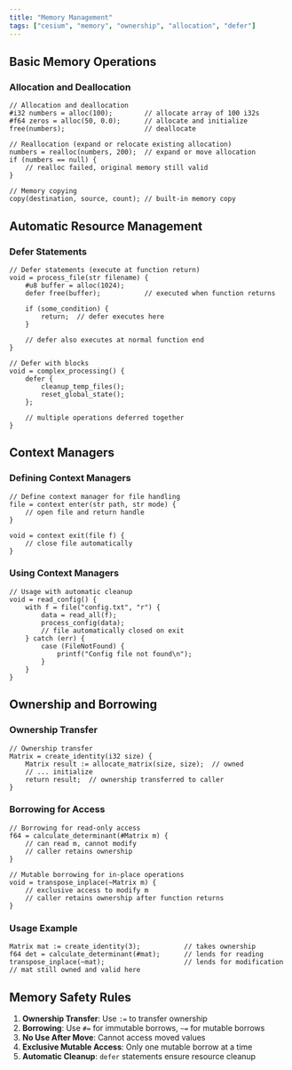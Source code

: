 ```yaml
---
title: "Memory Management"
tags: ["cesium", "memory", "ownership", "allocation", "defer"]
---
```


## Basic Memory Operations

### Allocation and Deallocation

```cesium
// Allocation and deallocation
#i32 numbers = alloc(100);        // allocate array of 100 i32s
#f64 zeros = alloc(50, 0.0);      // allocate and initialize
free(numbers);                    // deallocate

// Reallocation (expand or relocate existing allocation)
numbers = realloc(numbers, 200);  // expand or move allocation
if (numbers == null) {
    // realloc failed, original memory still valid
}

// Memory copying
copy(destination, source, count); // built-in memory copy
```

## Automatic Resource Management

### Defer Statements

```cesium
// Defer statements (execute at function return)
void = process_file(str filename) {
    #u8 buffer = alloc(1024);
    defer free(buffer);           // executed when function returns

    if (some_condition) {
        return;  // defer executes here
    }

    // defer also executes at normal function end
}

// Defer with blocks
void = complex_processing() {
    defer {
        cleanup_temp_files();
        reset_global_state();
    };

    // multiple operations deferred together
}
```

## Context Managers

### Defining Context Managers

```cesium
// Define context manager for file handling
file = context enter(str path, str mode) {
    // open file and return handle
}

void = context exit(file f) {
    // close file automatically
}
```

### Using Context Managers

```cesium
// Usage with automatic cleanup
void = read_config() {
    with f = file("config.txt", "r") {
        data = read_all(f);
        process_config(data);
        // file automatically closed on exit
    } catch (err) {
        case (FileNotFound) {
            printf("Config file not found\n");
        }
    }
}
```

## Ownership and Borrowing

### Ownership Transfer

```cesium
// Ownership transfer
Matrix = create_identity(i32 size) {
    Matrix result := allocate_matrix(size, size);  // owned
    // ... initialize
    return result;  // ownership transferred to caller
}
```

### Borrowing for Access

```cesium
// Borrowing for read-only access
f64 = calculate_determinant(#Matrix m) {
    // can read m, cannot modify
    // caller retains ownership
}

// Mutable borrowing for in-place operations
void = transpose_inplace(~Matrix m) {
    // exclusive access to modify m
    // caller retains ownership after function returns
}
```

### Usage Example

```cesium
Matrix mat := create_identity(3);           // takes ownership
f64 det = calculate_determinant(#mat);      // lends for reading
transpose_inplace(~mat);                    // lends for modification
// mat still owned and valid here
```

## Memory Safety Rules

1. **Ownership Transfer**: Use `:=` to transfer ownership
2. **Borrowing**: Use `#=` for immutable borrows, `~=` for mutable borrows
3. **No Use After Move**: Cannot access moved values
4. **Exclusive Mutable Access**: Only one mutable borrow at a time
5. **Automatic Cleanup**: `defer` statements ensure resource cleanup
